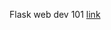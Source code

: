 Flask web dev 101 [link](https://blog.miguelgrinberg.com/post/the-flask-mega-tutorial-part-iii-web-forms)